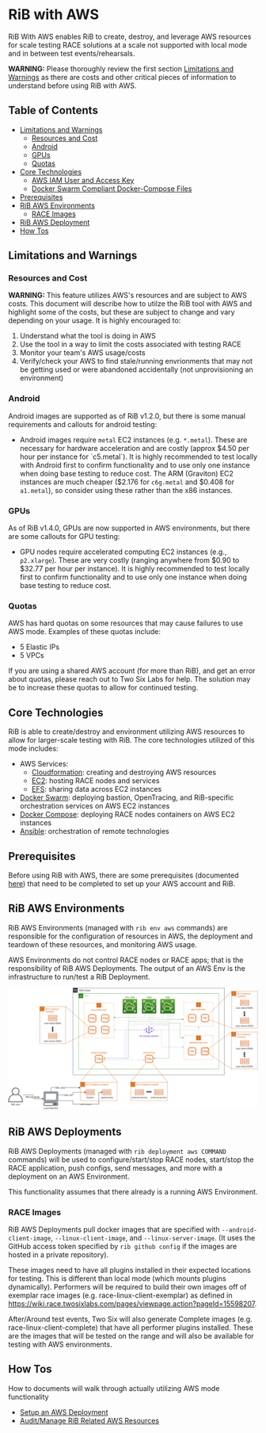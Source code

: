 # RiB with AWS

RiB With AWS enables RiB to create, destroy, and leverage AWS resources for
scale testing RACE solutions at a scale not supported with local mode and in
between test events/rehearsals.

__WARNING:__ Please thoroughly review the first section
[Limitations and Warnings](#limitations-and-warnings) as there are costs and
other critical pieces of information to understand before using RiB with AWS.

## Table of Contents

* [Limitations and Warnings](#limitations-and-warnings)
    * [Resources and Cost](#resources-0and-cost)
    * [Android](#android)
    * [GPUs](#gpus)
    * [Quotas](#quotas)
* [Core Technologies](#core-technologies)
    * [AWS IAM User and Access Key](#aws-iam-user-and-access-key)
    * [Docker Swarm Compliant Docker-Compose Files](#docker-swarm-compliant-docker-compose-files)
* [Prerequisites](#prerequisites)
* [RiB AWS Environments](#rib-aws-environments)
    * [RACE Images](#race-images)
* [RiB AWS Deployment](#rib-aws-deployment)
* [How Tos](#how-tos)

## Limitations and Warnings

### Resources and Cost

__WARNING:__ This feature utilizes AWS's resources and are subject to AWS costs.
This document will describe how to utilze the RiB tool with AWS and highlight
some of the costs, but these are subject to change and vary depending on your
usage. It is highly encouraged to:

1. Understand what the tool is doing in AWS
2. Use the tool in a way to limit the costs associated with testing RACE
3. Monitor your team's AWS usage/costs
4. Verify/check your AWS to find stale/running envrionments that may not be
getting used or were abandoned accidentally (not unprovisioning an environment)

### Android

Android images are supported as of RiB v1.2.0, but there is some manual
requirements and callouts for android testing:

* Android images require `metal` EC2 instances (e.g. `*.metal`). These are
  necessary for hardware acceleration and are costly (approx $4.50 per hour per
  instance for `c5.metal`). It is highly recommended to test locally with Android
  first to confirm functionality and to use only one instance when doing base
  testing to reduce cost. The ARM (Graviton) EC2 instances are much cheaper
  ($2.176 for `c6g.metal` and $0.408 for `a1.metal`), so consider using these
  rather than the x86 instances.

### GPUs

As of RiB v1.4.0, GPUs are now supported in AWS environments, but there are some
callouts for GPU testing:

* GPU nodes require accelerated computing EC2 instances (e.g., `p2.xlarge`).
  These are very costly (ranging anywhere from $0.90 to $32.77 per hour per
  instance). It is highly recommended to test locally first to confirm
  functionality and to use only one instance when doing base testing to reduce
  cost.

### Quotas

AWS has hard quotas on some resources that may cause failures to use AWS mode.
Examples of these quotas include:

* 5 Elastic IPs
* 5 VPCs

If you are using a shared AWS account (for more than RiB), and get an error
about quotas, please reach out to Two Six Labs for help. The solution may be to
increase these quotas to allow for continued testing.

## Core Technologies

RiB is able to create/destroy and environment utilizing AWS resources to allow
for larger-scale testing with RiB. The core technologies utilized of this mode
includes:

* AWS Services:
    * [Cloudformation](https://aws.amazon.com/cloudformation/): creating and
      destroying AWS resources
    * [EC2](https://aws.amazon.com/ec2/): hosting RACE nodes and services
    * [EFS](https://aws.amazon.com/efs/): sharing data across EC2 instances
* [Docker Swarm](https://docs.docker.com/engine/swarm/): deploying bastion,
  OpenTracing, and RiB-specific orchestration services on AWS EC2 instances
* [Docker Compose](https://docs.docker.com/compose/): deploying RACE nodes
  containers on AWS EC2 instances
* [Ansible](https://www.ansible.com/): orchestration of remote technologies

## Prerequisites

Before using RiB with AWS, there are some prerequisites (documented
[here](aws-prerequisites.md)) that need to be completed to set up your AWS
account and RiB.

## RiB AWS Environments

RiB AWS Environments (managed with `rib env aws` commands) are responsible for
the configuration of resources in AWS, the deployment and teardown of these
resources, and monitoring AWS usage.

AWS Environments do not control RACE nodes or RACE apps; that is the
responsibility of RiB AWS Deployments. The output of an AWS Env is the
infrastructure to run/test a RiB Deployment.

![AWS Infrastructure Diagram](../files-images-templates/aws-env-infrastructure-diagram.png)

## RiB AWS Deployments

RiB AWS Deployments (managed with `rib deployment aws COMMAND` commands) will be
used to configure/start/stop RACE nodes, start/stop the RACE application, push
configs, send messages, and more with a deployment on an AWS Environment.

This functionality assumes that there already is a running AWS Environment.

### RACE Images

RiB AWS Deployments pull docker images that are specified with
`--android-client-image`, `--linux-client-image`, and `--linux-server-image`.
(It uses the GitHub access token specified by `rib github config` if the images
are hosted in a private repository).

These images need to have all plugins installed in their expected locations for
testing. This is different than local mode (which mounts plugins dynamically).
Performers will be required to build their own images off of exemplar race
images (e.g. race-linux-client-exemplar) as defined in
https://wiki.race.twosixlabs.com/pages/viewpage.action?pageId=15598207.

After/Around test events, Two Six will also generate Complete images
(e.g. race-linux-client-complete) that have all performer plugins installed.
These are the images that will be tested on the range and will also be available
for testing with AWS environments.

## How Tos

How to documents will walk through actually utilizing AWS mode functionality

* [Setup an AWS Deployment](../how-to/deployment-setup/aws-deployments.md)
* [Audit/Manage RiB Related AWS Resources](../how-to/audit-and-manage-aws.md)
